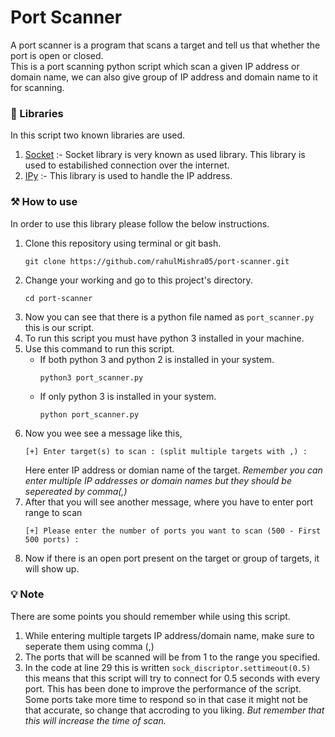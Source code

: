 # Port Scanner

A port scanner is a program that scans a target and tell us that whether the port is open or closed.\
This is a port scanning python script which scan a given IP address or domain name, we can also give group of IP address and domain name to it for scanning.

### 🧱 Libraries

In this script two known libraries are used.
1. [Socket](https://docs.python.org/3/howto/sockets.html) :- Socket library is very known as used library. This library is used to estabilished connection over the internet.
2. [IPy](https://pypi.org/project/IPy/) :- This library is used to handle the IP address.

### ⚒ How to use 

In order to use this library please follow the below instructions.
1. Clone this repository using terminal or git bash.
    ```shell
    git clone https://github.com/rahulMishra05/port-scanner.git
    ```
2. Change your working and go to this project's directory.
    ```shell
    cd port-scanner
    ```
3. Now you can see that there is a python file named as `port_scanner.py` this is our script.
4. To run this script you must have python 3 installed in your machine.
5. Use this command to run this script.
    - If both python 3 and python 2 is installed in your system.
        ```shell
        python3 port_scanner.py
        ```
    - If only python 3 is installed in your system.
        ```shell
        python port_scanner.py
        ```
6. Now you wee see a message like this, 
    ```shell
    [+] Enter target(s) to scan : (split multiple targets with ,) : 
    ```
    Here enter IP address or domian name of the target. *Remember you can enter multiple IP addresses or domain names but they should be sepereated by comma(,)*
7. After that you will see another message, where you have to enter port range to scan
    ```shell
    [+] Please enter the number of ports you want to scan (500 - First 500 ports) :
    ```
8. Now if there is an open port present on the target or group of targets, it will show up.

### 💡 Note

There are some points you should remember while using this script.
1. While entering multiple targets IP address/domain name, make sure to seperate them using comma (,)
2. The ports that will be scanned will be from 1 to the range you specified.
3. In the code at line 29 this is written `sock_discriptor.settimeout(0.5)` this means that this script will try to connect for 0.5 seconds with every port. This has been done to improve the performance of the script. Some ports take more time to respond so in that case it might not be that accurate, so change that accroding to you liking. *But remember that this will increase the time of scan.*